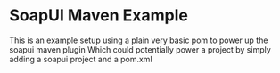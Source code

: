 # SoapUI Maven Example

This is an example setup using a plain very basic pom to power up the soapui maven plugin
Which could potentially power a project by simply adding a soapui project and a pom.xml